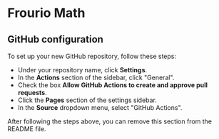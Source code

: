 # Frourio Math

## GitHub configuration

To set up your new GitHub repository, follow these steps:

* Under your repository name, click **Settings**.
* In the **Actions** section of the sidebar, click "General".
* Check the box **Allow GitHub Actions to create and approve pull requests**.
* Click the **Pages** section of the settings sidebar.
* In the **Source** dropdown menu, select "GitHub Actions".

After following the steps above, you can remove this section from the README file.
